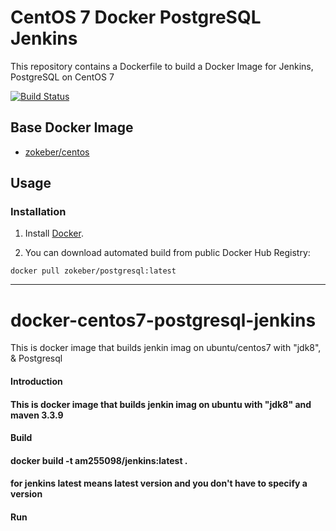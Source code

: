 # CentOS 7 Docker PostgreSQL Jenkins 

This repository contains a Dockerfile to build a Docker Image for Jenkins, PostgreSQL on CentOS 7

[![Build Status](https://travis-ci.org/zokeber/docker-postgresql.svg?branch=master)](https://travis-ci.org/zokeber/docker-postgresql)

## Base Docker Image

* [zokeber/centos](https://registry.hub.docker.com/u/zokeber/centos/)

## Usage

### Installation

1. Install [Docker](https://www.docker.com/).

2. You can download automated build from public Docker Hub Registry:

``` docker pull zokeber/postgresql:latest ```
******************************************************************************************************




# docker-centos7-postgresql-jenkins
This is docker image that builds jenkin imag on ubuntu/centos7 with "jdk8", &amp; Postgresql
#### Introduction
#### This is docker image that builds jenkin imag on ubuntu with "jdk8" and maven 3.3.9
#### Build
#### docker build -t am255098/jenkins:latest .
#### for jenkins latest means latest version and you don't have to specify a version # 
#### Run 

